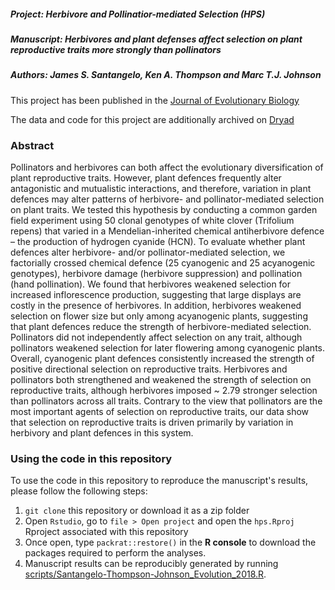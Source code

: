 ##### Project: Herbivore and Pollinatior-mediated Selection (HPS)
##### Manuscript: Herbivores and plant defenses affect selection on plant reproductive traits more strongly than pollinators
##### Authors: James S. Santangelo, Ken A. Thompson and Marc T.J. Johnson

This project has been published in the [Journal of Evolutionary Biology](https://www.dropbox.com/s/uapbjktt3x56tqy/Santangelo%2C%20Thompson%2C%20Johnson%20-%202018%20-%20Herbivores%20and%20plant%20defenses%20affect%20selection%20on%20plant%20reproductive%20traits%20more%20strongly%20than%20po.pdf?dl=0)

The data and code for this project are additionally archived on [Dryad](https://datadryad.org/stash/dataset/doi:10.5061/dryad.h6qg003)

### Abstract

Pollinators and herbivores can both affect the evolutionary diversification of
plant reproductive traits. However, plant defences frequently alter
antagonistic and mutualistic interactions, and therefore, variation in plant
defences may alter patterns of herbivore- and pollinator-mediated selection on
plant traits. We tested this hypothesis by conducting a common garden field
experiment using 50 clonal genotypes of white clover (Trifolium repens) that
varied in a Mendelian-inherited chemical antiherbivore defence – the production
of hydrogen cyanide (HCN). To evaluate whether plant defences alter
herbivore- and/or pollinator-mediated selection, we factorially crossed
chemical defence (25 cyanogenic and 25 acyanogenic genotypes), herbivore
damage (herbivore suppression) and pollination (hand pollination). We
found that herbivores weakened selection for increased inflorescence
production, suggesting that large displays are costly in the presence of
herbivores. In addition, herbivores weakened selection on flower size but only
among acyanogenic plants, suggesting that plant defences reduce the
strength of herbivore-mediated selection. Pollinators did not independently
affect selection on any trait, although pollinators weakened selection for
later flowering among cyanogenic plants. Overall, cyanogenic plant defences
consistently increased the strength of positive directional selection on
reproductive traits. Herbivores and pollinators both strengthened and weakened
the strength of selection on reproductive traits, although herbivores imposed
~ 2.79 stronger selection than pollinators across all traits. Contrary to the
view that pollinators are the most important agents of selection on
reproductive traits, our data show that selection on reproductive traits is
driven primarily by variation in herbivory and plant defences in this system.

### Using the code in this repository

To use the code in this repository to reproduce the manuscript's results,
please follow the following steps:

1. `git clone` this repository or download it as a zip folder
2. Open `Rstudio`, go to `file > Open project` and open the
`hps.Rproj` Rproject associated with this repository
3. Once open, type `packrat::restore()` in the **R console** to download the
packages required to perform the analyses.
4. Manuscript results can be reproducibly generated by
running [scripts/Santangelo-Thompson-Johnson_Evolution_2018.R](scripts/Santangelo-Thompson-Johnson_Evolution_2018.R).
